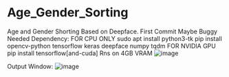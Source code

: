 # Age_Gender_Sorting
Age and Gender Shorting Based on Deepface.
First Commit Maybe Buggy
Needed Dependency:
FOR CPU ONLY
sudo apt install python3-tk
pip install opencv-python tensorflow keras deepface numpy tqdm 
FOR NVIDIA GPU
pip install tensorflow[and-cuda]
Rns on 4GB VRAM
![image](https://github.com/user-attachments/assets/c6abca06-a573-4e40-b63a-f4cd12a413a7)

Output Window:
![image](https://github.com/user-attachments/assets/26e3338a-080d-4259-a45f-377b1940b9e0)
